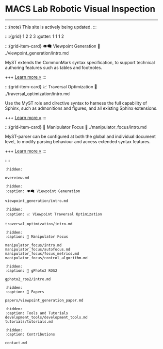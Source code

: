 # MACS Lab Robotic Visual Inspection
*** 

:::{note}
This site is actively being updated.
:::

::::{grid} 1 2 2 3
:gutter: 1 1 1 2

:::{grid-item-card} 👁️‍🗨️ Viewpoint Generation
:link: ./viewpoint_generation/intro.md
<!-- :link-type: ref -->

MyST extends the CommonMark syntax specification, to support technical authoring features such as tables and footnotes.

+++
[Learn more »](./viewpoint_generation/intro.md)
:::

:::{grid-item-card} 📈 Traversal Optimization
:link: ./traversal_optimization/intro.md
<!-- :link-type: ref -->

Use the MyST role and directive syntax to harness the full capability of Sphinx, such as admonitions and figures, and all existing Sphinx extensions.

+++
[Learn more »](./traversal_optimization/intro.md)
:::

:::{grid-item-card} 🦾 Manipulator Focus
:link: ./manipulator_focus/intro.md
<!-- :link-type: doc -->

MyST-parser can be configured at both the global and individual document level,
to modify parsing behaviour and access extended syntax features.

+++
[Learn more »](./manipulator_focus/intro.md)
:::

::::


```{toctree}
:hidden:

overview.md
```

```{toctree}
:hidden: 
:caption: 👁️‍🗨️ Viewpoint Generation

viewpoint_generation/intro.md
```

```{toctree}
:hidden: 
:caption: 📈 Viewpoint Traversal Optimization

traversal_optimization/intro.md
```

```{toctree}
:hidden: 
:caption: 🦾 Manipulator Focus

manipulator_focus/intro.md
manipulator_focus/autofocus.md
manipulator_focus/focus_metrics.md
manipulator_focus/control_algorithm.md
```

```{toctree}
:hidden: 
:caption: 📸 gPhoto2 ROS2

gphoto2_ros2/intro.md
```

```{toctree}
:hidden: 
:caption: 📃 Papers

papers/viewpoint_generation_paper.md
```

```{toctree}
:hidden:
:caption: Tools and Tutorials
development_tools/development_tools.md
tutorials/tutorials.md
```

```{toctree}
:hidden:
:caption: Contributions

contact.md
```

[commonmark]: https://commonmark.org/
[github-ci]: https://github.com/executablebooks/MyST-Parser/workflows/continuous-integration/badge.svg?branch=master
[github-link]: https://github.com/executablebooks/MyST-Parser
[codecov-badge]: https://codecov.io/gh/executablebooks/MyST-Parser/branch/master/graph/badge.svg
[codecov-link]: https://codecov.io/gh/executablebooks/MyST-Parser
[rtd-badge]: https://readthedocs.org/projects/myst-parser/badge/?version=latest
[rtd-link]: https://myst-parser.readthedocs.io/en/latest/?badge=latest
[black-badge]: https://img.shields.io/badge/code%20style-black-000000.svg
[pypi-badge]: https://img.shields.io/pypi/v/myst-parser.svg
[pypi-link]: https://pypi.org/project/myst-parser
[conda-badge]: https://anaconda.org/conda-forge/myst-parser/badges/version.svg
[conda-link]: https://anaconda.org/conda-forge/myst-parser
[black-link]: https://github.com/ambv/black
[github-badge]: https://img.shields.io/github/stars/executablebooks/myst-parser?label=github
[markdown-it-py]: https://markdown-it-py.readthedocs.io/
[markdown-it]: https://markdown-it.github.io/
[rst-to-myst]: https://rst-to-myst.readthedocs.io